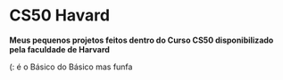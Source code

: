 # CS50 Havard
**Meus pequenos projetos feitos dentro do Curso CS50 disponibilizado pela faculdade de Harvard**

(: é o Básico do Básico mas funfa
